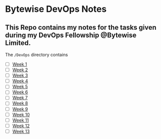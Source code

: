 # Bytewise DevOps Notes
## This Repo contains my notes for the tasks given during my DevOps Fellowship @Bytewise Limited.

The `/DevOps` directory contains


- [ ] [Week 1](DevOps/week1.md)
- [ ] [Week 2](DevOps/week2.md)
- [ ] [Week 3](DevOps/week3.md)
- [ ] [Week 4](DevOps/week4.md)
- [ ] [Week 5](DevOps/week5.md)
- [ ] [Week 6](DevOps/week6.md)
- [ ] [Week 7](DevOps/week7.md)
- [ ] [Week 8](DevOps/week8.md)
- [ ] [Week 9](DevOps/week9.md)
- [ ] [Week 10](DevOps/week10.md)
- [ ] [Week 11](DevOps/week11.md)
- [ ] [Week 12](DevOps/week12.md)
- [ ] [Week 13](DevOps/week13.md)
